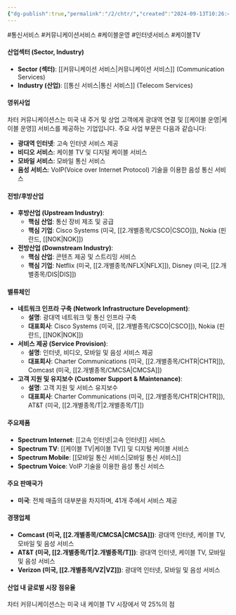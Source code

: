 ```yaml
---
{"dg-publish":true,"permalink":"/2/chtr/","created":"2024-09-13T10:26:49.011+09:00","updated":"2025-07-29T21:37:04.472+09:00"}
---
```


#통신서비스 #커뮤니케이션서비스 #케이블운영 #인터넷서비스 #케이블TV

#### 산업섹터 (Sector, Industry)

- **Sector (섹터)**: [[커뮤니케이션 서비스\|커뮤니케이션 서비스]] (Communication Services)
- **Industry (산업)**: [[통신 서비스\|통신 서비스]] (Telecom Services)

#### 영위사업

차터 커뮤니케이션스는 미국 내 주거 및 상업 고객에게 광대역 연결 및 [[케이블 운영\|케이블 운영]] 서비스를 제공하는 기업입니다. 주요 사업 부문은 다음과 같습니다:

- **광대역 인터넷**: 고속 인터넷 서비스 제공
- **비디오 서비스**: 케이블 TV 및 디지털 케이블 서비스
- **모바일 서비스**: 모바일 통신 서비스
- **음성 서비스**: VoIP(Voice over Internet Protocol) 기술을 이용한 음성 통신 서비스

#### 전방/후방산업

- **후방산업 (Upstream Industry)**:
    - **핵심 산업**: 통신 장비 제조 및 공급
    - **핵심 기업**: Cisco Systems (미국, [[2.개별종목/CSCO\|CSCO]]), Nokia (핀란드, [[NOK\|NOK]])
- **전방산업 (Downstream Industry)**:
    - **핵심 산업**: 콘텐츠 제공 및 스트리밍 서비스
    - **핵심 기업**: Netflix (미국, [[2.개별종목/NFLX\|NFLX]]), Disney (미국, [[2.개별종목/DIS\|DIS]])

#### 밸류체인

- **네트워크 인프라 구축 (Network Infrastructure Development)**:
    - **설명**: 광대역 네트워크 및 통신 인프라 구축
    - **대표회사**: Cisco Systems (미국, [[2.개별종목/CSCO\|CSCO]]), Nokia (핀란드, [[NOK\|NOK]])
- **서비스 제공 (Service Provision)**:
    - **설명**: 인터넷, 비디오, 모바일 및 음성 서비스 제공
    - **대표회사**: Charter Communications (미국, [[2.개별종목/CHTR\|CHTR]]), Comcast (미국, [[2.개별종목/CMCSA\|CMCSA]])
- **고객 지원 및 유지보수 (Customer Support & Maintenance)**:
    - **설명**: 고객 지원 및 서비스 유지보수
    - **대표회사**: Charter Communications (미국, [[2.개별종목/CHTR\|CHTR]]), AT&T (미국, [[2.개별종목/T\|2.개별종목/T]])

#### 주요제품

- **Spectrum Internet**: [[고속 인터넷\|고속 인터넷]] 서비스
- **Spectrum TV**: [[케이블 TV\|케이블 TV]] 및 디지털 케이블 서비스
- **Spectrum Mobile**: [[모바일 통신 서비스\|모바일 통신 서비스]]
- **Spectrum Voice**: VoIP 기술을 이용한 음성 통신 서비스

#### 주요 판매국가

- **미국**: 전체 매출의 대부분을 차지하며, 41개 주에서 서비스 제공

#### 경쟁업체

- **Comcast (미국, [[2.개별종목/CMCSA\|CMCSA]])**: 광대역 인터넷, 케이블 TV, 모바일 및 음성 서비스
- **AT&T (미국, [[2.개별종목/T\|2.개별종목/T]])**: 광대역 인터넷, 케이블 TV, 모바일 및 음성 서비스
- **Verizon (미국, [[2.개별종목/VZ\|VZ]])**: 광대역 인터넷, 모바일 및 음성 서비스

#### 산업 내 글로벌 시장 점유율

차터 커뮤니케이션스는 미국 내 케이블 TV 시장에서 약 25%의 점
